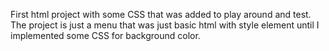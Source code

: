First html project with some CSS that was added to play around and test.
The project is just a menu that was just basic html with style element until I implemented some CSS for background color.
